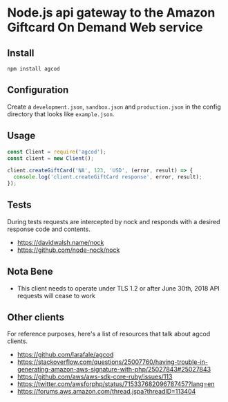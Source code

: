 # Node.js api gateway to the Amazon Giftcard On Demand Web service

## Install

`npm install agcod`

## Configuration

Create a `development.json`, `sandbox.json` and `production.json` in the config directory that looks like `example.json`.

## Usage

```javascript
const Client = require('agcod');
const client = new Client();

client.createGiftCard('NA', 123, 'USD', (error, result) => {
  console.log('client.createGiftCard response', error, result);
});
```

## Tests

During tests requests are intercepted by nock and responds with a desired response code and contents.

- https://davidwalsh.name/nock
- https://github.com/node-nock/nock

## Nota Bene

- This client needs to operate under TLS 1.2 or after June 30th, 2018 API requests will cease to work

## Other clients

For reference purposes, here's a list of resources that talk about agcod clients.

- https://github.com/larafale/agcod
- https://stackoverflow.com/questions/25007760/having-trouble-in-generating-amazon-aws-signature-with-php/25027843#25027843
- https://github.com/aws/aws-sdk-core-ruby/issues/113
- https://twitter.com/awsforphp/status/715337682096787457?lang=en
- https://forums.aws.amazon.com/thread.jspa?threadID=113404
